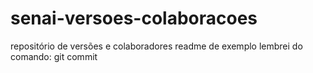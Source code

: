 # senai-versoes-colaboracoes
repositório de versões e colaboradores
readme de exemplo
lembrei do comando: git commit